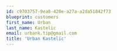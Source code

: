 ```yaml
---
id: c9703757-9ea0-420e-a27a-a2da51842f73
blueprint: customers
first_name: Urban
last_name: Kastelic
email: urbank.tip@gmail.com
title: 'Urban Kastelic'
---
```

